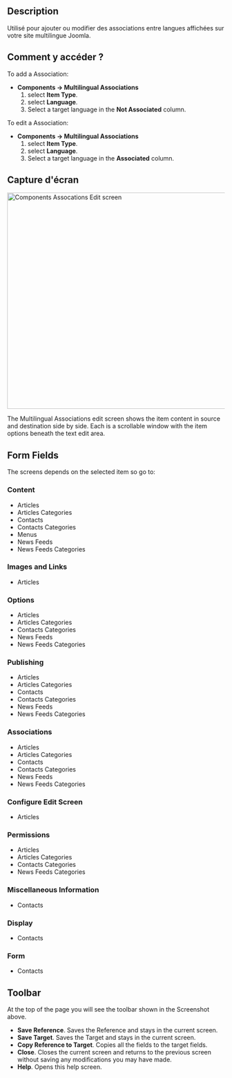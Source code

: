 <!-- Filename: Help4.x:Multilingual_Associations:_Edit / Display title: Associations multilingues : Edition -->

## Description

Utilisé pour ajouter ou modifier des associations entre langues
affichées sur votre site multilingue Joomla.

## Comment y accéder ?

To add a Association:

- **Components → Multilingual Associations**
  1.  select **Item Type**.
  2.  select **Language**.
  3.  Select a target language in the **Not Associated** column.

To edit a Association:

- **Components → Multilingual Associations**
  1.  select **Item Type**.
  2.  select **Language**.
  3.  Select a target language in the **Associated** column.

## Capture d'écran

<img
src="https://docs.joomla.org/images/thumb/f/f4/Help-4x-Components-Assocations-Edit-screen-fr.png/800px-Help-4x-Components-Assocations-Edit-screen-fr.png"
decoding="async"
srcset="https://docs.joomla.org/images/thumb/f/f4/Help-4x-Components-Assocations-Edit-screen-fr.png/1200px-Help-4x-Components-Assocations-Edit-screen-fr.png 1.5x, https://docs.joomla.org/images/thumb/f/f4/Help-4x-Components-Assocations-Edit-screen-fr.png/1600px-Help-4x-Components-Assocations-Edit-screen-fr.png 2x"
data-file-width="2720" data-file-height="1700" width="800" height="500"
alt="Components Assocations Edit screen" />

The Multilingual Associations edit screen shows the item content in
source and destination side by side. Each is a scrollable window with
the item options beneath the text edit area.

## Form Fields

The screens depends on the selected item so go to:

### Content

- Articles
- Articles
  Categories
- Contacts
- Contacts
  Categories
- Menus
- News
  Feeds
- News Feeds
  Categories

### Images and Links

- Articles

### Options

- Articles
- Articles
  Categories
- Contacts
  Categories
- News
  Feeds
- News Feeds
  Categories

### Publishing

- Articles
- Articles
  Categories
- Contacts
- Contacts
  Categories
- News
  Feeds
- News Feeds
  Categories

### Associations

- Articles
- Articles
  Categories
- Contacts
- Contacts
  Categories
- News
  Feeds
- News Feeds
  Categories

### Configure Edit Screen

- Articles

### Permissions

- Articles
- Articles
  Categories
- Contacts
  Categories
- News Feeds
  Categories

### Miscellaneous Information

- Contacts

### Display

- Contacts

### Form

- Contacts

## Toolbar

At the top of the page you will see the toolbar shown in the
Screenshot above.

- **Save Reference**. Saves the Reference and stays in the current
  screen.
- **Save Target**. Saves the Target and stays in the current screen.
- **Copy Reference to Target**. Copies all the fields to the target
  fields.
- **Close**. Closes the current screen and returns to the previous
  screen without saving any modifications you may have made.
- **Help**. Opens this help screen.
